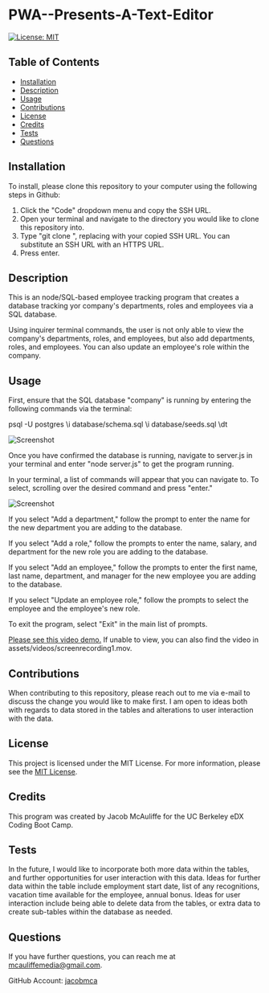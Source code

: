 # PWA--Presents-A-Text-Editor
[![License: MIT](https://img.shields.io/badge/License-MIT-yellow.svg)](https://opensource.org/licenses/MIT)
## Table of Contents
* [Installation](#installation)
* [Description](#description)
* [Usage](#usage)
* [Contributions](#contributions)
* [License](#license)
* [Credits](#credits)
* [Tests](#tests)
* [Questions](#questions)

## Installation
To install, please clone this repository to your computer using the following steps in Github:

1. Click the "Code" dropdown menu and copy the SSH URL.
2. Open your terminal and navigate to the directory you would like to clone this repository into.
3. Type "git clone <paste SSH URL>", replacing <paste SSH URL> with your copied SSH URL. You can substitute an SSH URL with an HTTPS URL.
4. Press enter.

## Description
This is an node/SQL-based employee tracking program that creates a database tracking yor company's departments, roles and employees via a SQL database.

Using inquirer terminal commands, the user is not only able to view the company's departments, roles, and employees, but also add departments, roles, and employees. You can also update an employee's role within the company.

## Usage
First, ensure that the SQL database "company" is running by entering the following commands via the terminal:

psql -U postgres
\i database/schema.sql
\i database/seeds.sql
\dt

![Screenshot](assets/screenshots/screenshot1.png)

Once you have confirmed the database is running, navigate to server.js in your terminal and enter "node server.js" to get the program running.

In your terminal, a list of commands will appear that you can navigate to. To select, scrolling over the desired command and press "enter."

![Screenshot](assets/screenshots/screenshot1.png)

If you select "Add a department," follow the prompt to enter the name for the new department you are adding to the database.

If you select "Add a role," follow the prompts to enter the name, salary, and department for the new role you are adding to the database.

If you select "Add an employee," follow the prompts to enter the first name, last name, department, and manager for the new employee you are adding to the database.

If you select "Update an employee role," follow the prompts to select the employee and the employee's new role.

To exit the program, select "Exit" in the main list of prompts.

[Please see this video demo.](https://drive.google.com/file/d/1PP3oA2emudyxFvhaZHXWfPYuwG45HWFN/view?usp=sharing) If unable to view, you can also find the video in assets/videos/screenrecording1.mov.

## Contributions
When contributing to this repository, please reach out to me via e-mail to discuss the change you would like to make first. I am open to ideas both with regards to data stored in the tables and alterations to user interaction with the data.

## License
This project is licensed under the MIT License. For more information, please see the [MIT License](https://opensource.org/licenses/MIT).

## Credits
This program was created by Jacob McAuliffe for the UC Berkeley eDX Coding Boot Camp.

## Tests
In the future, I would like to incorporate both more data within the tables, and further opportunities for user interaction with this data. Ideas for further data within the table include employment start date, list of any recognitions, vacation time available for the employee, annual bonus. Ideas for user interaction include being able to delete data from the tables, or extra data to create sub-tables within the database as needed.

## Questions
If you have further questions, you can reach me at [mcauliffemedia@gmail.com](mailto:mcauliffemedia@gmail.com).

GitHub Account: [jacobmca](https://github.com/jacobmca)
